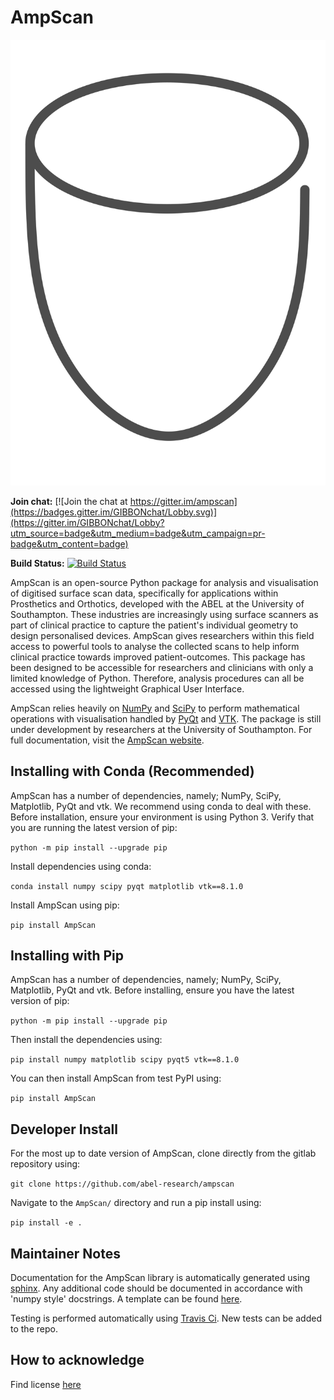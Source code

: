 AmpScan
=======

![ampscanlogo](docs/AmpScanlogo.svg)

**Join chat:** [![Join the chat at https://gitter.im/ampscan](https://badges.gitter.im/GIBBONchat/Lobby.svg)](https://gitter.im/GIBBONchat/Lobby?utm_source=badge&utm_medium=badge&utm_campaign=pr-badge&utm_content=badge)

**Build Status:** [![Build Status](https://travis-ci.org/abel-research/ampscan.svg?branch=master)](https://travis-ci.org/abel-research/ampscan)

AmpScan is an open-source Python package for analysis and visualisation of digitised surface scan data, specifically for applications within Prosthetics and Orthotics, developed with the ABEL at the University of Southampton. These industries are increasingly using surface scanners as part of clinical practice to capture the patient's individual geometry to design personalised devices. AmpScan gives researchers within this field access to powerful tools to analyse the collected scans to help inform clinical practice towards improved patient-outcomes. This package has been designed to be accessible for researchers and clinicians with only a limited knowledge of Python. Therefore, analysis procedures can all be accessed using the lightweight Graphical User Interface. 

AmpScan relies heavily on [NumPy](http://www.numpy.org/) and [SciPy](https://www.scipy.org/) to perform mathematical operations with visualisation handled by [PyQt](https://riverbankcomputing.com/software/pyqt/intro) and [VTK](https://www.vtk.org/). The package is still under development by researchers at the University of Southampton. For full documentation, visit the [AmpScan website](https://ampscan.readthedocs.io/en/latest/).

Installing with Conda (Recommended)
-----------------------------------

AmpScan has a number of dependencies, namely; NumPy, SciPy, Matplotlib, PyQt and vtk. We recommend using 
conda to deal with these. Before installation, ensure your environment is using Python 3. Verify that 
you are running the latest version of pip:

``python -m pip install --upgrade pip``

Install dependencies using conda:

``conda install numpy scipy pyqt matplotlib vtk==8.1.0``

Install AmpScan using pip:

``pip install AmpScan``

Installing with Pip
-------------------

AmpScan has a number of dependencies, namely; NumPy, SciPy, Matplotlib, PyQt and vtk. Before 
installing, ensure you have the latest version of pip:

``python -m pip install --upgrade pip``

Then install the dependencies using:

``pip install numpy matplotlib scipy pyqt5 vtk==8.1.0``

You can then install AmpScan from test PyPI using:

``pip install AmpScan``

Developer Install
-----------------

For the most up to date version of AmpScan, clone directly from the gitlab repository using:

``git clone https://github.com/abel-research/ampscan``

Navigate to the `AmpScan/` directory and run a pip install using:

``pip install -e .``

Maintainer Notes
----------------

Documentation for the AmpScan library is automatically generated using 
[sphinx](http://www.sphinx-doc.org/en/master/). Any additional code should be documented in 
accordance with 'numpy style' docstrings. A template can be found 
[here](https://www.numpy.org/devdocs/docs/howto_document.html#example).

Testing is performed automatically using [Travis Ci](https://travis-ci.org/). New tests can be added to the repo. 

How to acknowledge
------------------

Find license [here](../LICENSE)
